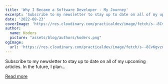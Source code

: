```yaml
---
title: 'Why I Became a Software Developer - My Journey'
excerpt: 'Subscribe to my newsletter to stay up to date on all of my upcoming articles. In the future, I plan...'
date: '2022-08-23'
coverImage: 'https://res.cloudinary.com/practicaldev/image/fetch/s--8CvKgvzu--/c_imagga_scale,f_auto,fl_progressive,h_420,q_auto,w_1000/https://dev-to-uploads.s3.amazonaws.com/uploads/articles/d1acab9jufvb0iq9isvp.jpg'
author:
  name: Koders
  picture: "assets/blog/authors/koders.png"
ogImage:
  url: 'https://res.cloudinary.com/practicaldev/image/fetch/s--8CvKgvzu--/c_imagga_scale,f_auto,fl_progressive,h_420,q_auto,w_1000/https://dev-to-uploads.s3.amazonaws.com/uploads/articles/d1acab9jufvb0iq9isvp.jpg'
---
```


Subscribe to my newsletter to stay up to date on all of my upcoming articles. In the future, I plan...

[Read more](https://dev.to/andrewbaisden/why-i-became-a-software-developer-my-journey-1bh8)
